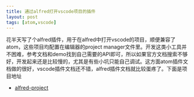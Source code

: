 ```yaml
---
title: 通过alfred打开vscode项目的插件
layout: post
tags: [atom,vscode]
---
```


花半天写了个alfred插件，用于在alfred中打开vscode的项目，顺便兼容了atom，这些项目均配置在编辑器的project manager文件里。开发这类小工具并不困难，参考文档和demo找到自己需要的API即可，所以如果官方文档搜索不够好，开发起来还是比较慢的，尤其是有些小坑只能自己调试。这方面atom插件文档做的很好，vscode插件文档还不错，alfred插件文档就比较蛋疼了。下面是项目地址

* [alfred-project](https://github.com/AImager/alfred-project.git)
